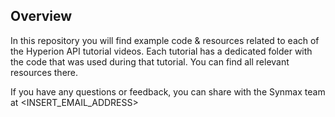 ## Overview

In this repository you will find example code & resources related to each of the Hyperion API tutorial videos. Each tutorial has a dedicated folder with the code that was used during that tutorial. You can find all relevant resources there.

If you have any questions or feedback, you can share with the Synmax team at <INSERT_EMAIL_ADDRESS> 
